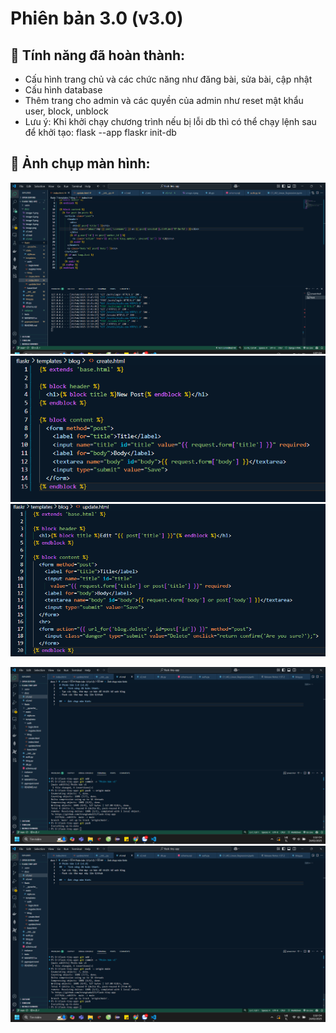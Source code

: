 # Phiên bản 3.0 (v3.0)
## 🔹 Tính năng đã hoàn thành:
- Cấu hình trang chủ và các chức năng như đăng bài, sửa bài, cập nhật
- Cấu hình database
- Thêm trang cho admin và các quyền của admin như reset mật khẩu user, block, unblock
- Lưu ý: Khi khởi chạy chương trình nếu bị lỗi db thì có thể chạy lệnh sau để khởi tạo: flask --app flaskr init-db

## 🔹 Ảnh chụp màn hình:
![index html](image-5.png)
![create html](image-6.png)
![update html](image-7.png)

![admin html](image.png)
![admin posts](image.png)